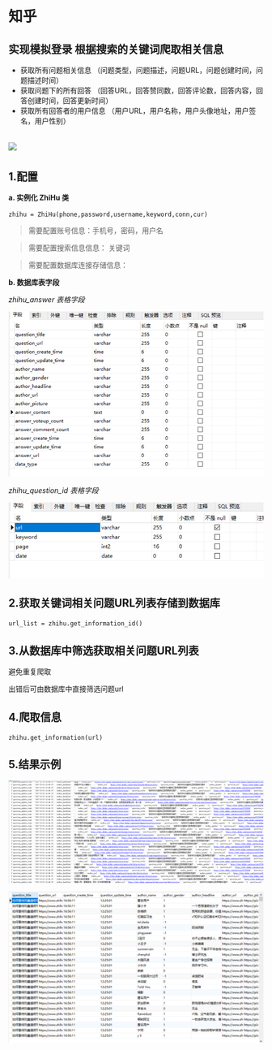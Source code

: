 知乎
=============

实现模拟登录  根据搜索的关键词爬取相关信息  
------------------------------
-   获取所有问题相关信息 （问题类型，问题描述，问题URL，问题创建时间，问题描述时间）
-   获取问题下的所有回答 （回答URL，回答赞同数，回答评论数，回答内容，回答创建时间，回答更新时间）
-   获取所有回答者的用户信息 （用户URL，用户名称，用户头像地址，用户签名，用户性别）

![](https://img.shields.io/pypi/v/nine.svg?color=green&label=version)
-----


1.配置
---

**a.  实例化 ZhiHu 类** 

`zhihu = ZhiHu(phone,password,username,keyword,conn,cur)`
>需要配置账号信息：手机号，密码，用户名

>需要配置搜索信息信息： 关键词

>需要配置数据库连接存储信息： 

**b. 数据库表字段** 

*zhihu_answer 表格字段* 

![](image/postgres1.png )

*zhihu_question_id 表格字段*

![](image/postgres2.png )

2.获取关键词相关问题URL列表存储到数据库 
---

`url_list = zhihu.get_information_id()`

3.从数据库中筛选获取相关问题URL列表
--

避免重复爬取

出错后可由数据库中直接筛选问题url

4.爬取信息
--

`zhihu.get_information(url)`

5.结果示例
--

![](image/results1.png )


![](image/results2.png )
